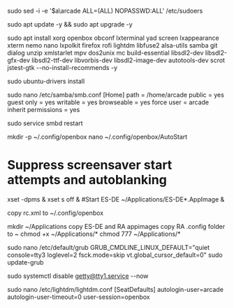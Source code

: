sudo sed -i -e '$a\arcade ALL=(ALL) NOPASSWD:ALL' /etc/sudoers

sudo apt update -y && sudo apt upgrade -y

sudo apt install xorg openbox obconf lxterminal yad screen lxappearance xterm nemo nano lxpolkit firefox rofi lightdm libfuse2 alsa-utils samba git dialog unzip xmlstarlet mpv dos2unix mc build-essential libsdl2-dev libsdl2-gfx-dev libsdl2-ttf-dev libvorbis-dev libsdl2-image-dev autotools-dev scrot jstest-gtk --no-install-recommends -y

sudo ubuntu-drivers install

sudo nano /etc/samba/smb.conf
[Home]
path = /home/arcade
public = yes
guest only = yes
writable = yes
browseable = yes
force user = arcade
inherit permissions = yes

sudo service smbd restart

mkdir -p ~/.config/openbox
nano ~/.config/openbox/AutoStart
# Suppress screensaver start attempts and autoblanking
xset -dpms &
xset s off &
#Start ES-DE
~/Applications/ES-DE*.AppImage &

copy rc.xml to ~/.config/openbox

mkdir ~/Applications
copy ES-DE and RA appimages
copy RA .config folder to ~
chmod +x ~/Applications/*
chmod 777 ~/Applications/*

sudo nano /etc/default/grub
GRUB_CMDLINE_LINUX_DEFAULT="quiet console=tty3 loglevel=2 fsck.mode=skip vt.global_cursor_default=0"
sudo update-grub

sudo systemctl disable getty@tty1.service --now

sudo nano /etc/lightdm/lightdm.conf
[SeatDefaults]
autologin-user=arcade
autologin-user-timeout=0
user-session=openbox
